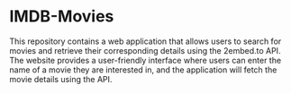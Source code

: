 # IMDB-Movies
This repository contains a web application that allows users to search for movies and retrieve their corresponding details using the 2embed.to API. The website provides a user-friendly interface where users can enter the name of a movie they are interested in, and the application will fetch the movie details using the API.
